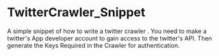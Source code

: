 # TwitterCrawler_Snippet
A simple snippet of how to write a twitter crawler . 
You need to make a twitter's App developer account to gain access to the twitter's API.
Then generate the Keys Required in the Crawler for authentication.
